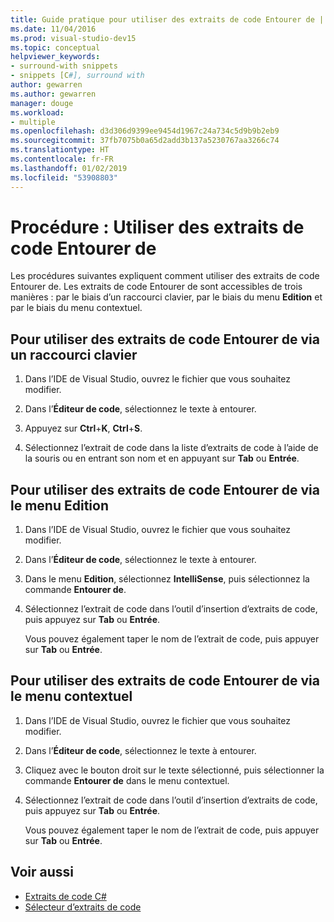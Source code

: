 ```yaml
---
title: Guide pratique pour utiliser des extraits de code Entourer de | Microsoft Docs
ms.date: 11/04/2016
ms.prod: visual-studio-dev15
ms.topic: conceptual
helpviewer_keywords:
- surround-with snippets
- snippets [C#], surround with
author: gewarren
ms.author: gewarren
manager: douge
ms.workload:
- multiple
ms.openlocfilehash: d3d306d9399ee9454d1967c24a734c5d9b9b2eb9
ms.sourcegitcommit: 37fb7075b0a65d2add3b137a5230767aa3266c74
ms.translationtype: HT
ms.contentlocale: fr-FR
ms.lasthandoff: 01/02/2019
ms.locfileid: "53908803"
---
```

# <a name="how-to-use-surround-with-code-snippets"></a>Procédure : Utiliser des extraits de code Entourer de

Les procédures suivantes expliquent comment utiliser des extraits de code Entourer de. Les extraits de code Entourer de sont accessibles de trois manières : par le biais d’un raccourci clavier, par le biais du menu **Edition** et par le biais du menu contextuel.

## <a name="to-use-surround-with-code-snippets-through-keyboard-shortcut"></a>Pour utiliser des extraits de code Entourer de via un raccourci clavier

1. Dans l’IDE de Visual Studio, ouvrez le fichier que vous souhaitez modifier.

1. Dans l’**Éditeur de code**, sélectionnez le texte à entourer.

1. Appuyez sur **Ctrl**+**K**, **Ctrl**+**S**.

1. Sélectionnez l’extrait de code dans la liste d’extraits de code à l’aide de la souris ou en entrant son nom et en appuyant sur **Tab** ou **Entrée**.

## <a name="to-use-surround-with-code-snippets-through-the-edit-menu"></a>Pour utiliser des extraits de code Entourer de via le menu Edition

1. Dans l’IDE de Visual Studio, ouvrez le fichier que vous souhaitez modifier.

1. Dans l’**Éditeur de code**, sélectionnez le texte à entourer.

1. Dans le menu **Edition**, sélectionnez **IntelliSense**, puis sélectionnez la commande **Entourer de**.

1. Sélectionnez l’extrait de code dans l’outil d’insertion d’extraits de code, puis appuyez sur **Tab** ou **Entrée**.

     Vous pouvez également taper le nom de l’extrait de code, puis appuyer sur **Tab** ou **Entrée**.

## <a name="to-use-surround-with-code-snippets-through-the-context-menu"></a>Pour utiliser des extraits de code Entourer de via le menu contextuel

1. Dans l’IDE de Visual Studio, ouvrez le fichier que vous souhaitez modifier.

1. Dans l’**Éditeur de code**, sélectionnez le texte à entourer.

1. Cliquez avec le bouton droit sur le texte sélectionné, puis sélectionner la commande **Entourer de** dans le menu contextuel.

1. Sélectionnez l’extrait de code dans l’outil d’insertion d’extraits de code, puis appuyez sur **Tab** ou **Entrée**.

     Vous pouvez également taper le nom de l’extrait de code, puis appuyer sur **Tab** ou **Entrée**.

## <a name="see-also"></a>Voir aussi

- [Extraits de code C#](../ide/visual-csharp-code-snippets.md)
- [Sélecteur d’extraits de code](../ide/reference/code-snippet-picker.md)